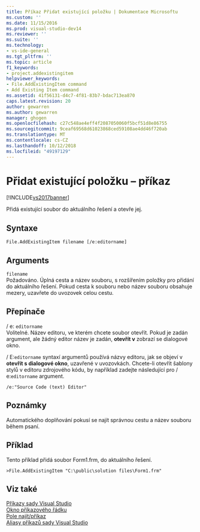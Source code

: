 ```yaml
---
title: Příkaz Přidat existující položku | Dokumentace Microsoftu
ms.custom: ''
ms.date: 11/15/2016
ms.prod: visual-studio-dev14
ms.reviewer: ''
ms.suite: ''
ms.technology:
- vs-ide-general
ms.tgt_pltfrm: ''
ms.topic: article
f1_keywords:
- project.addexistingitem
helpviewer_keywords:
- File.AddExistingItem command
- Add Existing Item command
ms.assetid: 41f56131-d4c7-4f81-83b7-bdac713ea870
caps.latest.revision: 20
author: gewarren
ms.author: gewarren
manager: ghogen
ms.openlocfilehash: c27c548ae4eff4f2087050060f5bcf51d8e86755
ms.sourcegitcommit: 9ceaf69568d61023868ced59108ae4dd46f720ab
ms.translationtype: MT
ms.contentlocale: cs-CZ
ms.lasthandoff: 10/12/2018
ms.locfileid: "49197129"
---
```

# <a name="add-existing-item-command"></a>Přidat existující položku – příkaz
[!INCLUDE[vs2017banner](../../includes/vs2017banner.md)]

  
Přidá existující soubor do aktuálního řešení a otevře jej.  
  
## <a name="syntax"></a>Syntaxe  
  
```  
File.AddExistingItem filename [/e:editorname]  
```  
  
## <a name="arguments"></a>Arguments  
 `filename`  
 Požadováno. Úplná cesta a název souboru, s rozšířením položky pro přidání do aktuálního řešení. Pokud cesta k souboru nebo název souboru obsahuje mezery, uzavřete do uvozovek celou cestu.  
  
## <a name="switches"></a>Přepínače  
 / e: `editorname`  
 Volitelné. Název editoru, ve kterém chcete soubor otevřít. Pokud je zadán argument, ale žádný editor název je zadán, **otevřít v** zobrazí se dialogové okno.  
  
 / E:`editorname` syntaxí argumentů používá názvy editoru, jak se objeví v **otevřít s dialogové okno**, uzavřené v uvozovkách. Chcete-li otevřít šablony stylů v editoru zdrojového kódu, by například zadejte následující pro / e:`editorname` argument.  
  
```  
/e:"Source Code (text) Editor"  
```  
  
## <a name="remarks"></a>Poznámky  
 Automatického doplňování pokusí se najít správnou cestu a název souboru během psaní.  
  
## <a name="example"></a>Příklad  
 Tento příklad přidá soubor Form1.frm, do aktuálního řešení.  
  
```  
>File.AddExistingItem "C:\public\solution files\Form1.frm"  
```  
  
## <a name="see-also"></a>Viz také  
 [Příkazy sady Visual Studio](../../ide/reference/visual-studio-commands.md)   
 [Okno příkazového řádku](../../ide/reference/command-window.md)   
 [Pole najít/příkaz](../../ide/find-command-box.md)   
 [Aliasy příkazů sady Visual Studio](../../ide/reference/visual-studio-command-aliases.md)



